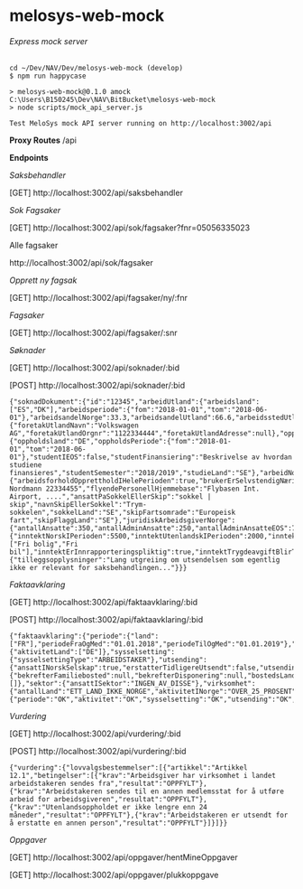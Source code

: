 # melosys-web-mock
###### Express mock server
```
cd ~/Dev/NAV/Dev/melosys-web-mock (develop)
$ npm run happycase

> melosys-web-mock@0.1.0 amock C:\Users\B150245\Dev\NAV\BitBucket\melosys-web-mock
> node scripts/mock_api_server.js

Test MeloSys mock API server running on http://localhost:3002/api
```
**Proxy Routes**
/api

**Endpoints**

*Saksbehandler*

[GET] http://localhost:3002/api/saksbehandler

*Sok Fagsaker*

[GET] http://localhost:3002/api/sok/fagsaker?fnr=05056335023

Alle fagsaker

http://localhost:3002/api/sok/fagsaker

*Opprett ny fagsak*

[GET] http://localhost:3002/api/fagsaker/ny/:fnr

*Fagsaker*

[GET] http://localhost:3002/api/fagsaker/:snr

*Søknader*

[GET] http://localhost:3002/api/soknader/:bid

[POST] http://localhost:3002/api/soknader/:bid

```
{"soknadDokument":{"id":"12345","arbeidUtland":{"arbeidsland":["ES","DK"],"arbeidsperiode":{"fom":"2018-01-01","tom":"2018-06-01"},"arbeidsandelNorge":33.3,"arbeidsandelUtland":66.6,"arbeidsstedUtland":null,"bostedsland":"SE","erstatterTidligereUtsendt":false},"foretakUtland":{"foretakUtlandNavn":"Volkswagen AG","foretakUtlandOrgnr":"1122334444","foretakUtlandAdresse":null},"oppholdUtland":{"oppholdsland":"DE","oppholdsPeriode":{"fom":"2018-01-01","tom":"2018-06-01"},"studentIEOS":false,"studentFinansiering":"Beskrivelse av hvordan studiene finansieres","studentSemester":"2018/2019","studieLand":"SE"},"arbeidNorge":{"arbeidsforholdOpprettholdIHelePerioden":true,"brukerErSelvstendigNæringsdrivende":true,"selvstendigFortsetterEtterArbeidIUtlandet":true,"brukerArbeiderIVikarbyrå":"123456789","vikarOrgnr":"Ola Nordmann 22334455","flyendePersonellHjemmebase":"Flybasen Int. Airport, ....","ansattPaSokkelEllerSkip":"sokkel | skip","navnSkipEllerSokkel":"Trym-sokkelen","sokkelLand":"SE","skipFartsomrade":"Europeisk fart","skipFlaggLand":"SE"},"juridiskArbeidsgiverNorge":{"antallAnsatte":350,"antallAdminAnsatte":250,"antallAdminAnsatteEOS":75,"andelOmsetningINorge":78.5,"andelKontrakterINorge":50.5,"erBemanningsbyra":false,"hattDriftSiste12Mnd":true,"antallUtsendte":30},"arbeidsinntekt":{"inntektNorskIPerioden":5500,"inntektUtenlandskIPerioden":2000,"inntektNaeringIPerioden":0,"inntektNaturalYtelser":["Fri bolig","Fri bil"],"inntektErInnrapporteringspliktig":true,"inntektTrygdeavgiftBlirTrukket":true},"ovrig":{"tilleggsopplysninger":"Lang utgreiing om utsendelsen som egentlig ikke er relevant for saksbehandlingen..."}}}
```

*Faktaavklaring*

[GET] http://localhost:3002/api/faktaavklaring/:bid

[POST] http://localhost:3002/api/faktaavklaring/:bid
```
{"faktaavklaring":{"periode":{"land":["FR"],"periodeFraOgMed":"01.01.2018","periodeTilOgMed":"01.01.2019"},"aktivitet":{"aktivitetLand":["DE"]},"sysselsetting":{"sysselsettingType":"ARBEIDSTAKER"},"utsending":{"ansattINorskSelskap":true,"erstatterTidligereUtsendt":false,"utsendingMindreEnn24Mnd":true},"bostedsland":{"bekrefterFamiliebosted":null,"bekrefterDisponering":null,"bostedsLand":[]},"sektor":{"ansattISektor":"INGEN_AV_DISSE"},"virksomhet":{"antallLand":"ETT_LAND_IKKE_NORGE","aktivitetINorge":"OVER_25_PROSENT","marginaltArbeid":"MARGINALT_JA","vekslingMellomLand":"EN_ELLER_BEGGE"}},"status":{"periode":"OK","aktivitet":"OK","sysselsetting":"OK","utsending":"OK","sektor":"OK","virksomhet":"OK"}}
```


*Vurdering*

[GET] http://localhost:3002/api/vurdering/:bid

[POST] http://localhost:3002/api/vurdering/:bid
```
{"vurdering":{"lovvalgsbestemmelser":[{"artikkel":"Artikkel 12.1","betingelser":[{"krav":"Arbeidsgiver har virksomhet i landet arbeidstakeren sendes fra","resultat":"OPPFYLT"},{"krav":"Arbeidstakeren sendes til en annen medlemsstat for å utføre arbeid for arbeidsgiveren","resultat":"OPPFYLT"},{"krav":"Utenlandsoppholdet er ikke lengre enn 24 måneder","resultat":"OPPFYLT"},{"krav":"Arbeidstakeren er utsendt for å erstatte en annen person","resultat":"OPPFYLT"}]}]}}
```

*Oppgaver*

[GET] http://localhost:3002/api/oppgaver/hentMineOppgaver

[GET] http://localhost:3002/api/oppgaver/plukkoppgave
